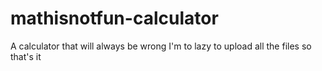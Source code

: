 # mathisnotfun-calculator
A calculator that will always be wrong
I'm to lazy to upload all the files so that's it
